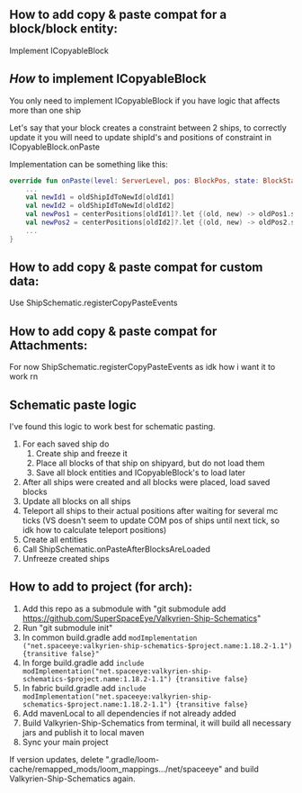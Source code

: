 ## How to add copy & paste compat for a block/block entity: 
Implement ICopyableBlock

## *How* to implement ICopyableBlock
You only need to implement ICopyableBlock if you have logic that affects more than one ship

Let's say that your block creates a constraint between 2 ships, to correctly update it you will need to update shipId's and positions of constraint in ICopyableBlock.onPaste

Implementation can be something like this:

```kotlin
override fun onPaste(level: ServerLevel, pos: BlockPos, state: BlockState, oldShipIdToNewId: Map<Long, Long>, centerPositions: Map<Long, Pair<Vector3d, Vector3d>>, tag: CompoundTag?): CompoundTag? {
    ...
    val newId1 = oldShipIdToNewId[oldId1]
    val newId2 = oldShipIdToNewId[oldId2]
    val newPos1 = centerPositions[oldId1]?.let {(old, new) -> oldPos1.sub(old).add(new)}
    val newPos2 = centerPositions[oldId2]?.let {(old, new) -> oldPos2.sub(old).add(new)}
    ...
}
```

## How to add copy & paste compat for custom data:
Use ShipSchematic.registerCopyPasteEvents

## How to add copy & paste compat for Attachments:
For now ShipSchematic.registerCopyPasteEvents as idk how i want it to work rn

## Schematic paste logic
I've found this logic to work best for schematic pasting.
1) For each saved ship do
   1. Create ship and freeze it
   2. Place all blocks of that ship on shipyard, but do not load them
   3. Save all block entities and ICopyableBlock's to load later
2) After all ships were created and all blocks were placed, load saved blocks
3) Update all blocks on all ships
4) Teleport all ships to their actual positions after waiting for several mc ticks (VS doesn't seem to update COM pos of ships until next tick, so idk how to calculate teleport positions)
5) Create all entities
6) Call ShipSchematic.onPasteAfterBlocksAreLoaded
7) Unfreeze created ships

## How to add to project (for arch):
1) Add this repo as a submodule with "git submodule add https://github.com/SuperSpaceEye/Valkyrien-Ship-Schematics"
2) Run "git submodule init"
3) In common build.gradle add ``` modImplementation ("net.spaceeye:valkyrien-ship-schematics-$project.name:1.18.2-1.1") {transitive false}" ```
4) In forge build.gradle add ``` include modImplementation("net.spaceeye:valkyrien-ship-schematics-$project.name:1.18.2-1.1") {transitive false} ```
5) In fabric build.gradle add ``` include modImplementation("net.spaceeye:valkyrien-ship-schematics-$project.name:1.18.2-1.1") {transitive false} ```
6) Add mavenLocal to all dependencies if not already added
7) Build Valkyrien-Ship-Schematics from terminal, it will build all necessary jars and publish it to local maven
8) Sync your main project

If version updates, delete ".gradle/loom-cache/remapped_mods/loom_mappings.../net/spaceeye" and build Valkyrien-Ship-Schematics again.